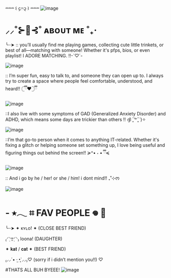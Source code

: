 ⏔⏔⏔ ꒰ ᧔ෆ᧓ ꒱ ⏔⏔⏔
![image](https://github.com/user-attachments/assets/90510f9a-2e61-45e5-bb83-1efa7a4156f1)

# ⸝⸝˚⊱🪷⊰˚ ᴀʙᴏᴜᴛ ᴍᴇ ˚₊‧
 ╰┈➤ 
:: you’ll usually find me playing games, collecting cute little trinkets, or best of all—matching with someone! Whether it's pfps, bios, or even playlist! I ADORE MATCHING. !!-`♡´-

![image](https://github.com/user-attachments/assets/f3eb9446-642a-42a6-8b7d-0b80023182a0)

:: I’m super fun, easy to talk to, and someone they can open up to. I always try to create a space where people feel comfortable, understood, and heard!! 𓊆ྀི❤︎𓊇ྀི

![image](https://github.com/user-attachments/assets/449019e3-f10d-4a8e-abc0-c421ef8936bb)

::I also live with some symptoms of GAD (Generalized Anxiety Disorder) and ADHD, which means some days are trickier than others !! ദ്ദി ˉ͈̀꒳ˉ͈́ )✧

![image](https://github.com/user-attachments/assets/39434be3-b256-4e3d-97e7-ef627b7ab686)


::I’m that go-to person when it comes to anything IT-related. Whether it's fixing a glitch or helping someone set something up, I love being useful and figuring things out behind the screen!! ≽^• ˕ • ྀི≼

![image](https://github.com/user-attachments/assets/366ebac6-1bbc-4c6a-b3d1-152c86f27f1a)

:: And i go by he / her! or she / him! i dont mind!! ₊˚⊹ᰔ

![image](https://github.com/user-attachments/assets/2112613a-be5a-47e0-91eb-744416ca771f)

# - ⭑𓂃 ⌗ FAV PEOPLE 𖦹 🪷
╰┈➤ 
✦ ᴋʏʟᴏ! ✦ (CLOSE BEST FRIEND)

₍⸍⸌̣ʷ̣̫⸍̣⸌₎ loona! (DAUGHTER)

✦ 𝐤𝐚𝐭 / 𝐜𝐚𝐭 ✦ (BEST FRIEND)

₍⸝⸝´• ·̫ •̥`⸝⸝₎♡ (sorry if i didn’t mention you!!) ♡

#THATS ALL BUH BYEEE!
![image](https://github.com/user-attachments/assets/e4010366-20ff-4afa-846e-aca4c88964dc)

